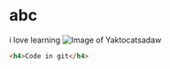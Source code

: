 # abc
i love learning
![Image of Yaktocat](https://octodex.github.com/images/yaktocat.png)sadaw

``` html
<h4>Code in git</h4>
```
